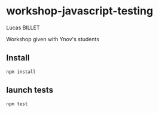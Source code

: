 # workshop-javascript-testing

Lucas BILLET

Workshop given with Ynov's students

## Install

	npm install

## launch tests

	npm test

